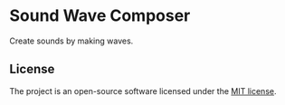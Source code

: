# Sound Wave Composer

Create sounds by making waves.

## License

The project is an open-source software licensed under the [MIT license](https://github.com/mern-stack/mern/blob/master/LICENSE).
